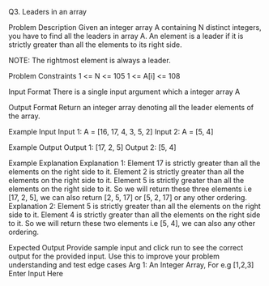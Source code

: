Q3. Leaders in an array

Problem Description
Given an integer array A containing N distinct integers, you have to find all the leaders in array A. An element is a leader if it is strictly greater than all the elements to its right side.

NOTE: The rightmost element is always a leader.


Problem Constraints
1 <= N <= 105
1 <= A[i] <= 108


Input Format
There is a single input argument which a integer array A


Output Format
Return an integer array denoting all the leader elements of the array.


Example Input
Input 1:
 A = [16, 17, 4, 3, 5, 2]
Input 2:
 A = [5, 4]


Example Output
Output 1:
[17, 2, 5]
Output 2:
[5, 4]


Example Explanation
Explanation 1:
 Element 17 is strictly greater than all the elements on the right side to it.
 Element 2 is strictly greater than all the elements on the right side to it.
 Element 5 is strictly greater than all the elements on the right side to it.
 So we will return these three elements i.e [17, 2, 5], we can also return [2, 5, 17] or [5, 2, 17] or any other ordering.
Explanation 2:
 Element 5 is strictly greater than all the elements on the right side to it.
 Element 4 is strictly greater than all the elements on the right side to it.
 So we will return these two elements i.e [5, 4], we can also any other ordering.



Expected Output
Provide sample input and click run to see the correct output for the provided input. Use this to improve your problem understanding and test edge cases
Arg 1: An Integer Array, For e.g [1,2,3]
Enter Input Here
